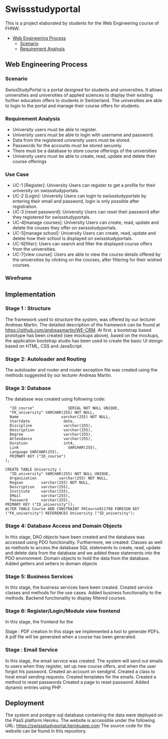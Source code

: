 # Swissstudyportal

This is a project elaborated by students for the Web Engineering course of FHNW.

- [Web Engineering Process](#web-engineering-process)
  - [Scenario](#scenario)
  - [Requirement Analysis](#requirement-analysis)

## Web Engineering Process 

### Scenario
SwissStudyPortal is a portal designed for students and universities. It allows universities and universities of applied sciences to display their existing further education offers to students in Switzerland. The universities are able to login to the portal and manage their course offers for students. 
### Requirement Analysis
- University users must be able to register.
- University users must be able to login with username and password.
- Data from the registered university users must be stored.
- Passwords for the accounts must be stored securely.
- There must be a database to store course offerings of the universities
- University users must be able to create, read, update and delete their course offerings

### Use Case


- UC-1 [Register]: University Users can register to get a profile for their university on swissstudyportals.
- UC-2 [Login]: University Users can login to swissstudyportals by entering their email and password, login is only possible after registration.
- UC-3 [reset password]: University Users can reset their password after they registered for swissstudyportals.
- UC-4[manage courses]: University Users can create, read, update and delete the couses they offer on swissstudyportals.
- UC-5[manage school]: University Users can create, read, update and delete how their school is displayed on swissstudyportals. 
- UC-6[filter]: Users can search and filter the displayed course offers from the universities.
- UC-7[view course]: Users are able to view the course details offered by the universities by clicking on the courses, after filtering for their wished courses.

### Wireframe
 
 
 
 

 

## Implementation
### Stage 1 : Structure
The framework used to structure the system, was offered by our lecturer Andreas Martin. The detailed description of the framework can be found at https://github.com/andreasmartin/WE-CRM.
At first, a bootstrap based prototype has been created (see mockups above), based on the mockups, the application bootstrap studio has been used to create the basic UI design based on HTML, CSS and JavaScript. 

### Stage 2: Autoloader and Routing
The autoloader and router and router exception file was created using the methods suggested by our lecturer Andreas Martin.

### Stage 3: Database
The database was created using following code: 
```CREATE TABLE Course (
  "ID_course"               SERIAL NOT NULL UNIQUE,
  "FK_university" VARCHAR(255) NOT NULL,
  Name                   varchar(255) NOT NULL,
  Startdate               date,
  Discipline              varchar(255),
  Description             varchar(255),
  Degree                  varchar(255),
  Attendance              varchar(255),
  Duration                int4,
  Link                      VARCHAR(255),
  Language VARCHAR(255),
  PRIMARY KEY ("ID_course")
);

CREATE TABLE University (
  "ID_university" VARCHAR(255) NOT NULL UNIQUE,
  Organization          varchar(255) NOT NULL,
  Region        varchar(255) NOT NULL,
  Description   varchar(255),
  Institute     varchar(255),
  EMail         varchar(255),
  Password      varchar(255),
PRIMARY KEY ("ID_university"));
ALTER TABLE Course ADD CONSTRAINT FKCourse911790 FOREIGN KEY ("FK_university") REFERENCES University ("ID_university");
```

### Stage 4: Database Access and Domain Objects
In this stage, DAO objects have been created and the database was accessed using PDO functionality. Furthermore, we created:
Classes as well as methods to access the database
SQL statements to create, read, update and delete data from the database and we added these statements into the PDO environment.
Domain objects to hold the data from the database.
Added getters and setters to domain objects

### Stage 5: Business Services
In this stage, the business services have been created. 
Created service classes and methods for the use cases.
Added business functionality to the methods.
Backend functionality to display filtered courses. 

### Stage 6: Register/Login/Module view frontend
In this stage, the frontend for the 

Stage : PDF creation
In this stage we implemented a tool to generate PDFs.
A pdf file will be generated when a course has been generated.

### Stage : Email Service
In this stage, the email service was created. The system will send out emails to users when they register, set up new course offers, and when the user forgot his password. 
Created an account on sendgrid.
Created a class to treat email sending requests. 
Created templates for the emails.
Created a method to reset passwords
Created a page to reset password.
Added dynamic entries using PHP.

## Deployment
The system and postgre-sql database containing the data were deployed on the PaaS platform Heroku. The website is accessible under the following URL:
https://swissstudyportal.herokuapp.com
The source code for the website can be found in this repository. 

